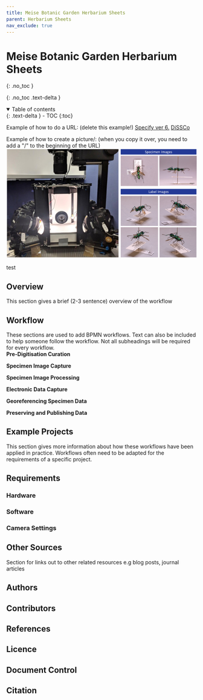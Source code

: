 ```yaml
---
title: Meise Botanic Garden Herbarium Sheets
parent: Herbarium Sheets
nav_exclude: true
---
```

# Meise Botanic Garden Herbarium Sheets
{: .no_toc }

  {: .no_toc .text-delta }
<details open markdown="block">
  <summary>
    Table of contents
  </summary>
  {: .text-delta }
- TOC
{:toc}
</details>
 
 Example of how to do a URL: (delete this example!)
 [Specify ver 6.](specifysoftware.org/) [DiSSCo](dissco.eu)
 
 Example of how to create a picture/: (when you copy it over, you need to add a "/" to the beginning of the URL)
 ![Picture of Herbarium Sheet](/images/PinnedInsect/ALICE/ALICE.PNG?raw=true)
 
 test
 
## Overview
This section gives a brief (2-3 sentence) overview of the workflow
## Workflow
These sections are used to add BPMN workflows. Text can also be included to help someone follow the workflow. Not all subheadings will be required for every workflow.\
**Pre-Digitisation Curation**

**Specimen Image Capture**

**Specimen Image Processing**

**Electronic Data Capture** 

**Georeferencing Specimen Data**

**Preserving and Publishing Data**

## Example Projects
This section gives more information about how these workflows have been applied in practice. Workflows often need to be adapted for the requirements of a specific project.

## Requirements
### Hardware

### Software

### Camera Settings

## Other Sources
Section for links out to other related resources e.g blog posts, journal articles

## Authors

## Contributors

## References

## Licence

## Document Control

## Citation

